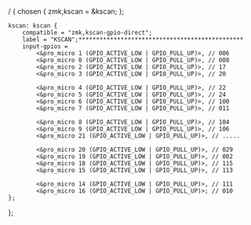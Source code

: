 / {
    chosen {
        zmk,kscan = &kscan;
    };

    kscan: kscan {
        compatible = "zmk,kscan-gpio-direct";
        label = "KSCAN";***********************************************
        input-gpios = 
            <&pro_micro 1 (GPIO_ACTIVE_LOW | GPIO_PULL_UP)>, // 006
            <&pro_micro 0 (GPIO_ACTIVE_LOW | GPIO_PULL_UP)>, // 008
            <&pro_micro 2 (GPIO_ACTIVE_LOW | GPIO_PULL_UP)>, // 17
            <&pro_micro 3 (GPIO_ACTIVE_LOW | GPIO_PULL_UP)>, // 20

            <&pro_micro 4 (GPIO_ACTIVE_LOW | GPIO_PULL_UP)>, // 22
            <&pro_micro 5 (GPIO_ACTIVE_LOW | GPIO_PULL_UP)>, // 24
            <&pro_micro 6 (GPIO_ACTIVE_LOW | GPIO_PULL_UP)>, // 100
            <&pro_micro 7 (GPIO_ACTIVE_LOW | GPIO_PULL_UP)>, // 011

            <&pro_micro 8 (GPIO_ACTIVE_LOW | GPIO_PULL_UP)>, // 104
            <&pro_micro 9 (GPIO_ACTIVE_LOW | GPIO_PULL_UP)>, // 106
            <&pro_micro 21 (GPIO_ACTIVE_LOW | GPIO_PULL_UP)>, // .....

            <&pro_micro 20 (GPIO_ACTIVE_LOW | GPIO_PULL_UP)>, // 029
            <&pro_micro 19 (GPIO_ACTIVE_LOW | GPIO_PULL_UP)>, // 002
            <&pro_micro 18 (GPIO_ACTIVE_LOW | GPIO_PULL_UP)>, // 115
            <&pro_micro 15 (GPIO_ACTIVE_LOW | GPIO_PULL_UP)>, // 113

            <&pro_micro 14 (GPIO_ACTIVE_LOW | GPIO_PULL_UP)>, // 111
            <&pro_micro 16 (GPIO_ACTIVE_LOW | GPIO_PULL_UP)>; // 010
    };
};